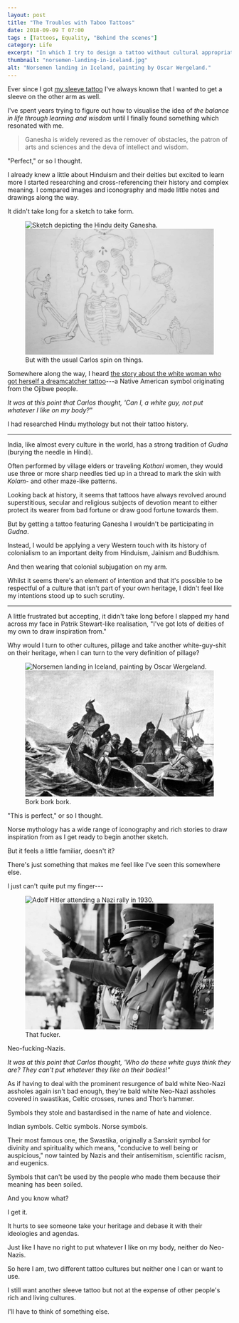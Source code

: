 ```yaml
---
layout: post
title: "The Troubles with Taboo Tattoos"
date: 2018-09-09 T 07:00
tags : [Tattoos, Equality, "Behind the scenes"]
category: Life
excerpt: "In which I try to design a tattoo without cultural appropriation and realise that Neo-Nazis are appropriating mine."
thumbnail: "norsemen-landing-in-iceland.jpg"
alt: "Norsemen landing in Iceland, painting by Oscar Wergeland."
---
```

Ever since I got [my sleeve tattoo][tattoo] I've always known that I wanted to get a sleeve on the other arm as well.

I've spent years trying to figure out how to visualise the idea of *the balance in life through learning and wisdom* until I finally found something which resonated with me.

> Ganesha is widely revered as the remover of obstacles, the patron of arts and sciences and the deva of intellect and wisdom.

"Perfect," or so I thought.

I already knew a little about Hinduism and their deities but excited to learn more I started researching and cross-referencing their history and complex meaning. I compared images and iconography and made little notes and drawings along the way.

It didn't take long for a sketch to take form.

<figure class="montage">
  <img class="js-lazy-load" data-original="/assets/posts/2018/september/the-troubles-with-taboo-tattoos/early-tattoo-sketch-of-ganesha.jpg" alt="Sketch depicting the Hindu deity Ganesha.">
  <noscript>
    <img src="/assets/posts/2018/september/the-troubles-with-taboo-tattoos/early-tattoo-sketch-of-ganesha.jpg" alt="Sketch depicting the Hindu deity Ganesha.">
  </noscript>
  <figcaption>But with the usual Carlos spin on things.</figcaption>
</figure>

Somewhere along the way, I heard [the story about the white woman who got herself a dreamcatcher tattoo][dreamcatcher]---a Native American symbol originating from the Ojibwe people.

*It was at this point that Carlos thought, 'Can I, a white guy, not put whatever I like on my body?"*

I had researched Hindu mythology but not their tattoo history.

***

India, like almost every culture in the world, has a strong tradition of *Gudna* (burying the needle in Hindi).

Often performed by village elders or traveling *Kothari* women, they would use three or more sharp needles tied up in a thread to mark the skin with *Kolam*- and other maze-like patterns.

Looking back at history, it seems that tattoos have always revolved around superstitious, secular and religious subjects of devotion meant to either protect its wearer from bad fortune or draw good fortune towards them.

But by getting a tattoo featuring Ganesha I wouldn't be participating in *Gudna*.

Instead, I would be applying a very Western touch with its history of colonialism to an important deity from Hinduism, Jainism and Buddhism.

And then wearing that colonial subjugation on my arm.

Whilst it seems there's an element of intention and that it's possible to be respectful of a culture that isn't part of your own heritage, I didn't feel like my intentions stood up to such scrutiny.

***

A little frustrated but accepting, it didn't take long before I slapped my hand across my face in Patrik Stewart-like realisation, "I've got lots of deities of my own to draw inspiration from."

Why would I turn to other cultures, pillage and take another white-guy-shit on their heritage, when I can turn to the very definition of pillage?

<figure class="montage">
  <img class="js-lazy-load" data-original="/assets/posts/2018/september/the-troubles-with-taboo-tattoos/norsemen-landing-in-iceland.jpg" alt="Norsemen landing in Iceland, painting by Oscar Wergeland.">
  <noscript>
    <img src="/assets/posts/2018/september/the-troubles-with-taboo-tattoos/norsemen-landing-in-iceland.jpg" alt="Norsemen landing in Iceland, painting by Oscar Wergeland.">
  </noscript>
  <figcaption>Bork bork bork.</figcaption>
</figure>

"This is perfect," or so I thought.

Norse mythology has a wide range of iconography and rich stories to draw inspiration from as I get ready to begin another sketch.

But it feels a little familiar, doesn't it?

There's just something that makes me feel like I've seen this somewhere else.

I just can't quite put my finger---

<figure class="montage">
  <img class="js-lazy-load" data-original="/assets/posts/2018/september/the-troubles-with-taboo-tattoos/adolf-hitler-attending-a-nazi-rally-circa-1930.jpg" alt="Adolf Hitler attending a Nazi rally in 1930.">
  <noscript>
    <img src="/assets/posts/2018/september/the-troubles-with-taboo-tattoos/adolf-hitler-attending-a-nazi-rally-circa-1930.jpg" alt="Adolf Hitler attending a Nazi rally in 1930.">
  </noscript>
  <figcaption>That fucker.</figcaption>
</figure>

Neo-fucking-Nazis.

*It was at this point that Carlos thought, 'Who do these white guys think they are? They can't put whatever they like on their bodies!"*

As if having to deal with the prominent resurgence of bald white Neo-Nazi assholes again isn't bad enough, they're bald white Neo-Nazi assholes covered in swastikas, Celtic crosses, runes and Thor’s hammer.

<p data-pullquote="It hurts to see someone take your heritage and debase it with their ideologies and agendas."></p>

Symbols they stole and bastardised in the name of hate and violence.

Indian symbols. Celtic symbols. Norse symbols.

Their most famous one, the Swastika, originally a Sanskrit symbol for divinity and spirituality which means, "conducive to well being or auspicious," now tainted by Nazis and their antisemitism, scientific racism, and eugenics.

Symbols that can't be used by the people who made them because their meaning has been soiled.

And you know what?

I get it.

It hurts to see someone take your heritage and debase it with their ideologies and agendas.

Just like I have no right to put whatever I like on my body, neither do Neo-Nazis.

So here I am, two different tattoo cultures but neither one I can or want to use.

I still want another sleeve tattoo but not at the expense of other people's rich and living cultures.

I'll have to think of something else.

[tattoo]: /blog/imaginative-ink-a-tattoo-story
[dreamcatcher]: https://www.xojane.com/it-happened-to-me/cultural-appropriation-tattoo